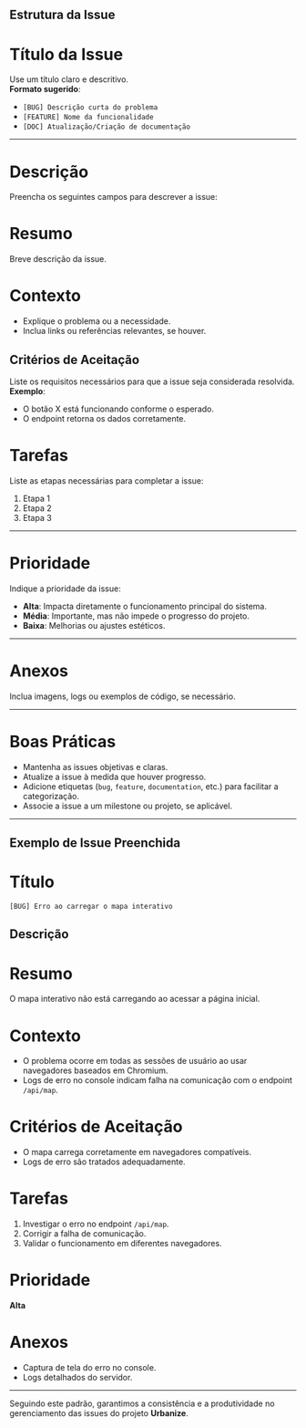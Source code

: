 ## Estrutura da Issue

# Título da Issue

Use um título claro e descritivo.  
**Formato sugerido**:  
- `[BUG] Descrição curta do problema`  
- `[FEATURE] Nome da funcionalidade`  
- `[DOC] Atualização/Criação de documentação`  

---

# Descrição

Preencha os seguintes campos para descrever a issue:

# Resumo
Breve descrição da issue.

# Contexto
- Explique o problema ou a necessidade.  
- Inclua links ou referências relevantes, se houver.  

## Critérios de Aceitação
Liste os requisitos necessários para que a issue seja considerada resolvida.  
**Exemplo**:  
- O botão X está funcionando conforme o esperado.  
- O endpoint retorna os dados corretamente.  

# Tarefas
Liste as etapas necessárias para completar a issue:  
1. Etapa 1  
2. Etapa 2  
3. Etapa 3  

---

# Prioridade

Indique a prioridade da issue:  
- **Alta**: Impacta diretamente o funcionamento principal do sistema.  
- **Média**: Importante, mas não impede o progresso do projeto.  
- **Baixa**: Melhorias ou ajustes estéticos.  

---

# Anexos

Inclua imagens, logs ou exemplos de código, se necessário.

---

# Boas Práticas

- Mantenha as issues objetivas e claras.  
- Atualize a issue à medida que houver progresso.  
- Adicione etiquetas (`bug`, `feature`, `documentation`, etc.) para facilitar a categorização.  
- Associe a issue a um milestone ou projeto, se aplicável.  

---

## Exemplo de Issue Preenchida

# Título
`[BUG] Erro ao carregar o mapa interativo`

## Descrição

# Resumo
O mapa interativo não está carregando ao acessar a página inicial.

# Contexto
- O problema ocorre em todas as sessões de usuário ao usar navegadores baseados em Chromium.  
- Logs de erro no console indicam falha na comunicação com o endpoint `/api/map`.  

# Critérios de Aceitação
- O mapa carrega corretamente em navegadores compatíveis.  
- Logs de erro são tratados adequadamente.  

# Tarefas
1. Investigar o erro no endpoint `/api/map`.  
2. Corrigir a falha de comunicação.  
3. Validar o funcionamento em diferentes navegadores.  

# Prioridade
**Alta**

# Anexos
- Captura de tela do erro no console.  
- Logs detalhados do servidor.  

---

Seguindo este padrão, garantimos a consistência e a produtividade no gerenciamento das issues do projeto **Urbanize**.


